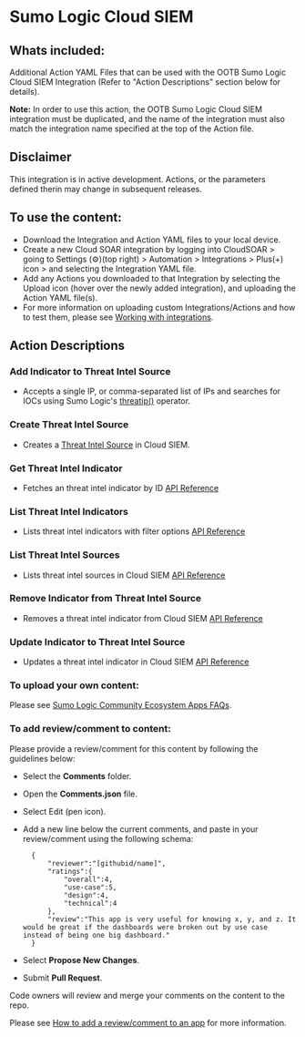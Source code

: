 # Sumo Logic Cloud SIEM

## Whats included:
Additional Action YAML Files that can be used with the OOTB Sumo Logic Cloud SIEM Integration (Refer to "Action Descriptions" section below for details).

**Note:** In order to use this action, the OOTB Sumo Logic Cloud SIEM integration must be duplicated, and the name of the integration must also match the integration name specified at the top of the Action file.

## Disclaimer
This integration is in active development. Actions, or the parameters defined therin may change in subsequent releases.

## To use the content:
- Download the Integration and Action YAML files to your local device.
- Create a new Cloud SOAR integration by logging into CloudSOAR > going to Settings (⚙)(top right) > Automation > Integrations > Plus(+) icon > and selecting the Integration YAML file.
- Add any Actions you downloaded to that Integration by selecting the Upload icon (hover over the newly added integration), and uploading the Action YAML file(s).
- For more information on uploading custom Integrations/Actions and how to test them, please see [Working with integrations](https://help-opensource.sumologic.com/docs/cloud-soar/cloud-soar-integration-framework/#working-with-integrations).

## Action Descriptions 
### Add Indicator to Threat Intel Source
- Accepts a single IP, or comma-separated list of IPs and searches for IOCs using Sumo Logic's [threatip()](https://help-opensource.sumologic.com/docs/search/search-query-language/search-operators/threatip/) operator. 
### Create Threat Intel Source
- Creates a [Threat Intel Source](https://help.sumologic.com/docs/cse/rules/about-cse-rules/#threat-intelligence) in Cloud SIEM.
### Get Threat Intel Indicator
- Fetches an threat intel indicator by ID [API Reference](https://api.sumologic.com/docs/sec/#operation/GetThreatIntelIndicator)
### List Threat Intel Indicators
- Lists threat intel indicators with filter options [API Reference](https://api.sumologic.com/docs/sec/#operation/GetThreatIntelIndicators)
### List Threat Intel Sources
- Lists threat intel sources in Cloud SIEM [API Reference](https://api.sumologic.com/docs/sec/#operation/GetThreatIntelligenceSources)
### Remove Indicator from Threat Intel Source
- Removes a threat intel indicator from Cloud SIEM [API Reference](https://api.sumologic.com/docs/sec/#operation/DeleteThreatIntelIndicator)
### Update Indicator to Threat Intel Source
- Updates a threat intel indicator in Cloud SIEM [API Reference](https://api.sumologic.com/docs/sec/#operation/UpdateThreatIntelIndicator)

### To upload your own content:
Please see [Sumo Logic Community Ecosystem Apps FAQs](https://help.sumologic.com/docs/integrations/community-ecosystem-apps/#faq).

### To add review/comment to content:
Please provide a review/comment for this content by following the guidelines below:

- Select the **Comments** folder.
- Open the **Comments.json** file.
- Select Edit (pen icon).
- Add a new line below the current comments, and paste in your review/comment using the following schema:

        {
            "reviewer":"[githubid/name]",
            "ratings":{
                "overall":4,
                "use-case":5,
                "design":4,
                "technical":4
            },
            "review":"This app is very useful for knowing x, y, and z. It would be great if the dashboards were broken out by use case instead of being one big dashboard."
        }


- Select **Propose New Changes**.
- Submit **Pull Request**.

Code owners will review and merge your comments on the content to the repo.

Please see [How to add a review/comment to an app](https://help.sumologic.com/docs/integrations/community-ecosystem-apps/#how-do-i-add-a-reviewrating-to-an-app) for more information.
